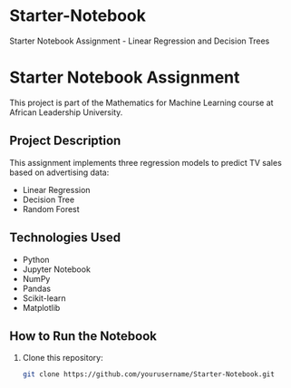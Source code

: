 # Starter-Notebook
Starter Notebook Assignment - Linear Regression and Decision Trees
# Starter Notebook Assignment
This project is part of the Mathematics for Machine Learning course at African Leadership University.

## Project Description
This assignment implements three regression models to predict TV sales based on advertising data:
- Linear Regression
- Decision Tree
- Random Forest

## Technologies Used
- Python
- Jupyter Notebook
- NumPy
- Pandas
- Scikit-learn
- Matplotlib

## How to Run the Notebook
1. Clone this repository:
   ```bash
   git clone https://github.com/yourusername/Starter-Notebook.git
